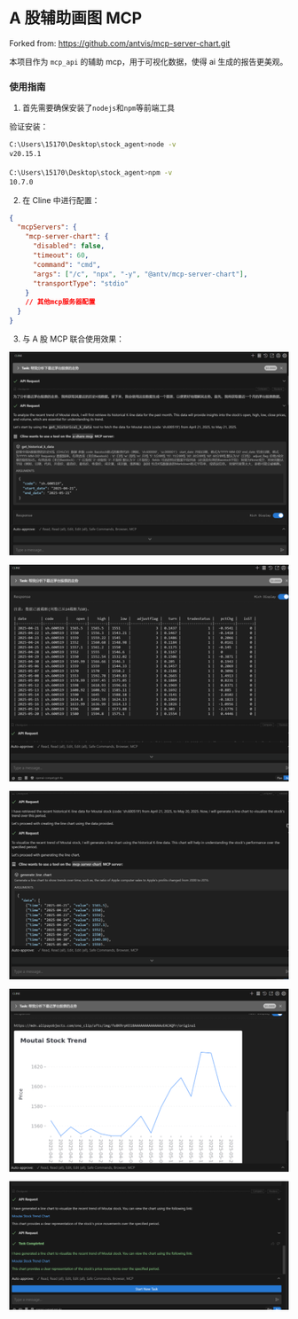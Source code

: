 # A 股辅助画图 MCP

Forked from: https://github.com/antvis/mcp-server-chart.git

本项目作为 `mcp_api` 的辅助 mcp，用于可视化数据，使得 ai 生成的报告更美观。

### 使用指南

1. 首先需要确保安装了`nodejs`和`npm`等前端工具

验证安装：

```bash
C:\Users\15170\Desktop\stock_agent>node -v
v20.15.1

C:\Users\15170\Desktop\stock_agent>npm -v
10.7.0
```

2. 在 Cline 中进行配置：

```json
{
  "mcpServers": {
    "mcp-server-chart": {
      "disabled": false,
      "timeout": 60,
      "command": "cmd",
      "args": ["/c", "npx", "-y", "@antv/mcp-server-chart"],
      "transportType": "stdio"
    }
    // 其他mcp服务器配置
  }
}
```

3. 与 A 股 MCP 联合使用效果：

![mcp](../../assets/img/mcp_5.png)

![mcp](../../assets/img/mcp_6.png)

![mcp](../../assets/img/mcp_7.png)

![mcp](../../assets/img/mcp_8.png)

![mcp](../../assets/img/mcp_9.png)
